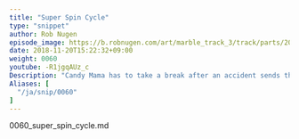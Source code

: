 ```yaml
---
title: "Super Spin Cycle"
type: "snippet"
author: Rob Nugen
episode_image: https://b.robnugen.com/art/marble_track_3/track/parts/2018_sep_22_demo_outer_spiral.jpg
date: 2018-11-20T15:22:32+09:00
weight: 0060
youtube: -R1jgqAUz_c
Description: "Candy Mama has to take a break after an accident sends the track spinning wildly"
Aliases: [
  "/ja/snip/0060"
]
---
```


0060_super_spin_cycle.md
